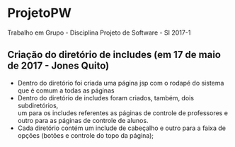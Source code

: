 # ProjetoPW
Trabalho em Grupo - Disciplina Projeto de Software - SI 2017-1

## Criação do diretório de includes (em 17 de maio de 2017 - Jones Quito)
- Dentro do diretório foi criada uma página jsp com o rodapé do sistema que é comum a todas as páginas
- Dentro do diretório de includes foram criados, também, dois subdiretórios, <br/>
um para os includes referentes as páginas de controle de professores e outro para as páginas de controle de alunos.
- Cada diretório contém um include de cabeçalho e outro para a faixa de opções (botões e controle do topo da página);
